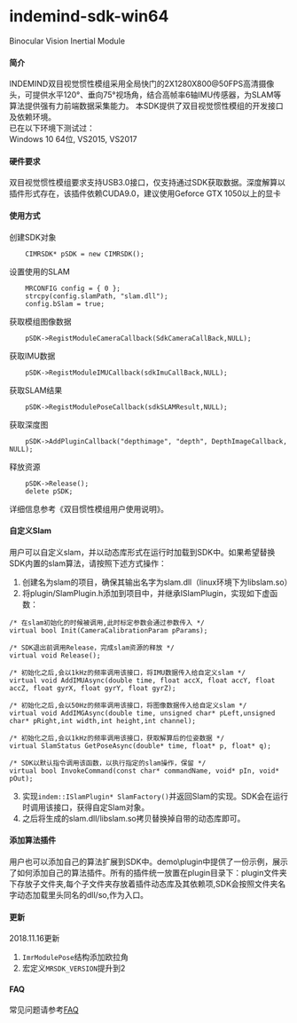 # indemind-sdk-win64
Binocular Vision Inertial Module

#### 简介  

INDEMIND双目视觉惯性模组采用全局快门的2X1280X800@50FPS高清摄像头，可提供水平120°、垂向75°视场角，结合高帧率6轴IMU传感器，为SLAM等算法提供强有力前端数据采集能力。
本SDK提供了双目视觉惯性模组的开发接口及依赖环境。  
已在以下环境下测试过：  
Windows 10 64位, VS2015, VS2017

#### 硬件要求  
双目视觉惯性模组要求支持USB3.0接口，仅支持通过SDK获取数据。深度解算以插件形式存在，该插件依赖CUDA9.0，建议使用Geforce GTX 1050以上的显卡

#### 使用方式  
创建SDK对象  
~~~
    CIMRSDK* pSDK = new CIMRSDK();  
~~~
设置使用的SLAM  
~~~
    MRCONFIG config = { 0 };
    strcpy(config.slamPath, "slam.dll");
    config.bSlam = true;
~~~
获取模组图像数据
~~~
    pSDK->RegistModuleCameraCallback(SdkCameraCallBack,NULL);
~~~
获取IMU数据
~~~
    pSDK->RegistModuleIMUCallback(sdkImuCallBack,NULL);
~~~
获取SLAM结果
~~~
    pSDK->RegistModulePoseCallback(sdkSLAMResult,NULL);
~~~
获取深度图
~~~
    pSDK->AddPluginCallback("depthimage", "depth", DepthImageCallback, NULL);
~~~
释放资源
~~~
    pSDK->Release();
    delete pSDK;
~~~

详细信息参考《双目惯性模组用户使用说明》。  
#### 自定义Slam  
用户可以自定义slam，并以动态库形式在运行时加载到SDK中。如果希望替换SDK内置的slam算法，请按照下述方式操作：  
1. 创建名为slam的项目，确保其输出名字为slam.dll（linux环境下为libslam.so）
2. 将plugin/SlamPlugin.h添加到项目中，并继承ISlamPlugin，实现如下虚函数：
~~~
/* 在slam初始化的时候被调用,此时标定参数会通过参数传入 */
virtual bool Init(CameraCalibrationParam pParams);

/* SDK退出前调用Release，完成slam资源的释放 */
virtual void Release();

/* 初始化之后,会以1kHz的频率调用该接口，将IMU数据传入给自定义slam */
virtual void AddIMUAsync(double time, float accX, float accY, float accZ, float gyrX, float gyrY, float gyrZ);

/* 初始化之后,会以50Hz的频率调用该接口，将图像数据传入给自定义slam */
virtual void AddIMGAsync(double time, unsigned char* pLeft,unsigned char* pRight,int width,int height,int channel);

/* 初始化之后,会以1kHz的频率调用该接口，获取解算后的位姿数据 */
virtual SlamStatus GetPoseAsync(double* time, float* p, float* q);

/* SDK以默认指令调用该函数，以执行指定的slam操作，保留 */
virtual bool InvokeCommand(const char* commandName, void* pIn, void* pOut);
~~~
3. 实现`indem::ISlamPlugin* SlamFactory()`并返回Slam的实现。SDK会在运行时调用该接口，获得自定Slam对象。
4. 之后将生成的slam.dll/libslam.so拷贝替换掉自带的动态库即可。
#### 添加算法插件  
用户也可以添加自己的算法扩展到SDK中。demo\plugin中提供了一份示例，展示了如何添加自己的算法插件。所有的插件统一放置在plugin目录下：plugin文件夹下存放子文件夹,每个子文件夹存放着插件动态库及其依赖项,SDK会按照文件夹名字动态加载里头同名的dll/so,作为入口。  
#### 更新  
2018.11.16更新
1. `ImrModulePose`结构添加欧拉角
2. 宏定义`MRSDK_VERSION`提升到2
#### FAQ  
常见问题请参考[FAQ](https://github.com/INDEMIND/SDK-Win64/wiki)
